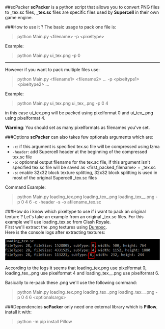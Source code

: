 ##scPacker
**scPacker** is a python script that allows you to convert
PNG files to _tex.sc files, **\_tex.sc** files are specific files used by **Supercell** in their own game engine.

###How to use it ?
The basic usage to pack one file is:  

> python Main.py <filename\> -p <pixeltype\>

Example:  

> python Main.py ui_tex.png -p 0

----------

However if you want to pack multiple files use:  

> python Main.py <filename1\> <filename2\> ... -p <pixeltype1\> <pixeltype2\> ...

Example:  

> python Main.py ui\_tex.png ui\_tex\_.png -p 0 4

in this case ui\_tex.png will be packed using pixelformat 0 and ui\_tex\_.png using pixelformat 4.

**Warning**: You should set as many pixelformats as filenames you've set.

###Options
**scPacker** can also takes few optionals arguments which are:  

* `-c`: if this argument is specified tex.sc file will be compressed using lzma
* `-header`: add Supercell header at the beginning of the compressed tex.sc file
* `-o`: optionnal output filename for the tex.sc file, if this argument isn't specified tex.sc file will be saved as <first\_packed\_filename\> + _tex.sc 
* `-s`: enable 32x32 block texture splitting, 32x32 block splitting is used in most of the original Supercell _tex.sc files

Command Example:
> python Main.py loading\_tex.png loading\_tex\_.png loading\_tex\_\_.png -p 0 4 6 -c -header -s -o afilename\_tex.sc

###How do i know which pixeltype to use if i want to pack an original texture ?
Let's take an example from an original \_tex.sc files. For this example we'll use loading\_tex.sc from Clash Royale.  
First we'll extract the .png textures using [Dumpsc](https://github.com/Galaxy1036/Dumpsc).  
Here is the console logs after extracting textures:  

![Image](/dumpsc_example.PNG)

According to the logs it seems that loading\_tex.png use pixelformat 0, loading\_tex\_.png use pixelformat 4 and loading\_tex\_\_.png use pixelformat 6.

Basically to re-pack these .png we'll use the following command:
> python Main.py loading_tex.png loading\_tex\_.png loading\_tex\_\_.png -p 0 4 6 <optionalsargs\>

###Dependencies
**scPacker** only need one external library which is **Pillow**, install it with:  
 
> python -m pip install Pillow
